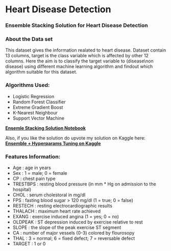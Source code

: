 # Heart Disease Detection
### Ensemble Stacking Solution for Heart Disease Detection
### About the Data set

This dataset gives the information realated to heart disease. Dataset contain 13 columns, target is the class variable which is affected by other 12 columns. Here the aim is to classify the target variable to (disease\non disease) using different machine learning algorithm and findout which algorithm suitable for this dataset.


### Algorithms Used:
* Logistic Regression
* Random Forest Classifier
* Extreme Gradient Boost
* K-Nearest Neighbour
* Support Vector Machine

[**Ensemle Stacking Solution Notebook**](https://github.com/aravind-naidu/Heart-Disease-Prediction/blob/main/Heart_Disease-Ensemble_Model.ipynb)    

Also, if you like the solution do upvote my solution on Kaggle here: [**Ensemble + Hyperparams Tuning on Kaggle**](https://www.kaggle.com/aravindnaidu/ensemble-hyperparams-tuning)

### Features Information:

* Age : age in years
* Sex : 1 = male; 0 = female
* CP  : chest pain type
* TRESTBPS : resting blood pressure (in mm * Hg on admission to the hospital)
* CHOL : serum cholestoral in mg/dl
* FPS : fasting blood sugar > 120 mg/dl (1 = true; 0 = false)
* RESTECH : resting electrocardiographic results
* THALACH : maximum heart rate achieved
* EXANG : exercise induced angina (1 = yes; 0 = no)
* OLDPEAK : ST depression induced by exercise relative to rest
* SLOPE : the slope of the peak exercise ST segment
* CA : number of major vessels (0-3) colored by flourosopy 
* THAL : 3 = normal; 6 = fixed defect; 7 = reversable defect
* TARGET : 1 or 0
